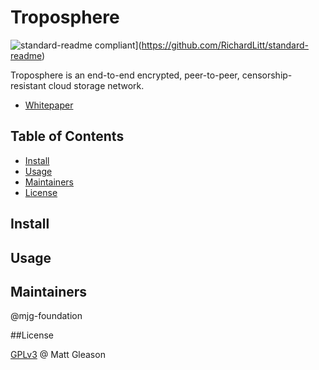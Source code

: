 <!--
SPDX-FileCopyrightText: @ 2023 Matt Gleason <mjgleason@foundationdevices.com>
SPDX-License-Identifier: GPL-3.0-or-later

SPDX-FileCopyrightText: Richard Littauer <richard@maintainer.io>
SPDX-License-Identifier: MIT
-->

# Troposphere

![standard-readme compliant](https://img.shields.io/badge/readme%20style-standard-brightgreen.svg)](https://github.com/RichardLitt/standard-readme)

Troposphere is an end-to-end encrypted, peer-to-peer, censorship-resistant cloud storage network.

- [Whitepaper](#Whitepaper.pdf)

## Table of Contents

- [Install](#install)
- [Usage](#usage)
- [Maintainers](#maintainers)
- [License](#license)

## Install

## Usage

## Maintainers

@mjg-foundation

##License

[GPLv3](LICENSE) @ Matt Gleason
